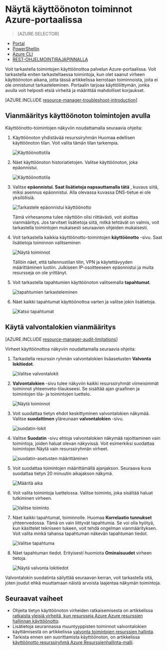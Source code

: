 <properties
   pageTitle="Näytä käyttöönoton toiminnot-portaalissa | Microsoft Azure"
   description="Tässä artikkelissa käsitellään Azure-portaalin käyttäminen Resurssienhallinta käyttöönotosta virheiden korjaaminen vianmäärityksen avulla."
   services="azure-resource-manager,virtual-machines"
   documentationCenter=""
   tags="top-support-issue"
   authors="tfitzmac"
   manager="timlt"
   editor="tysonn"/>

<tags
   ms.service="azure-resource-manager"
   ms.devlang="na"
   ms.topic="article"
   ms.tgt_pltfrm="vm-multiple"
   ms.workload="infrastructure"
   ms.date="06/15/2016"
   ms.author="tomfitz"/>

# <a name="view-deployment-operations-with-azure-portal"></a>Näytä käyttöönoton toiminnot Azure-portaalissa

> [AZURE.SELECTOR]
- [Portal](resource-manager-troubleshoot-deployments-portal.md)
- [PowerShellin](resource-manager-troubleshoot-deployments-powershell.md)
- [Azure CLI](resource-manager-troubleshoot-deployments-cli.md)
- [REST-OHJELMOINTIRAJAPINNALLA](resource-manager-troubleshoot-deployments-rest.md)

Voit tarkastella toimintojen käyttöönottoa palvelun Azure-portaalissa. Voit tarkastella eniten tarkasteltaessa toimintoja, kun olet saanut virheen käyttöönoton aikana, jotta tässä artikkelissa kerrotaan toiminnoista, joita ei ole onnistunut tarkasteleminen. Portaalin tarjoaa käyttöliittymän, jonka avulla voit helposti etsiä virheitä ja määrittää mahdolliset korjaukset.

[AZURE.INCLUDE [resource-manager-troubleshoot-introduction](../includes/resource-manager-troubleshoot-introduction.md)]

## <a name="use-deployment-operations-to-troubleshoot"></a>Vianmääritys käyttöönoton toimintojen avulla

Käyttöönotto-toimintojen näkyviin noudattamalla seuraavia ohjeita:

1. Käyttöönoton yhdistävää resurssiryhmän Huomaa edellisen käyttöönoton tilan. Voit valita tämän tilan tarkempia.

    ![Käyttöönottotila](./media/resource-manager-troubleshoot-deployments-portal/deployment-status.png)

2. Näet käyttöönoton historiatietojen. Valitse käyttöönoton, joka epäonnistui.

    ![Käyttöönottotila](./media/resource-manager-troubleshoot-deployments-portal/select-deployment.png)

3. Valitse **epäonnistui. Saat lisätietoja napsauttamalla tätä** , kuvaus siitä, miksi asennus epäonnistui. Alla olevassa kuvassa DNS-tietue ei ole yksilöllisiä.  

    ![Tarkastele epäonnistui käyttöönotto](./media/resource-manager-troubleshoot-deployments-portal/view-error.png)

    Tämä virhesanoma tulee näyttöön olisi riittävästi, voit aloittaa vianmääritys. Jos tarvitset lisätietoja siitä, mitkä tehtävät on valmis, voit tarkastella toimintojen mukaisesti seuraavien ohjeiden mukaisesti.

4. Voit tarkastella kaikkia käyttöönotto-toimintojen **käyttöönotto** -sivu. Saat lisätietoja toiminnon valitseminen

    ![Näytä toiminnot](./media/resource-manager-troubleshoot-deployments-portal/view-operations.png)

    Tällöin näet, että tallennustilan tilin, VPN ja käytettävyyden määrittäminen luotiin. Julkiseen IP-osoitteeseen epäonnistui ja muita resursseja on ole yrittänyt.

5. Voit tarkastella tapahtumien käyttöönoton valitsemalla **tapahtumat**.

    ![tapahtumien tarkasteleminen](./media/resource-manager-troubleshoot-deployments-portal/view-events.png)

6. Näet kaikki tapahtumat käyttöönottoa varten ja valitse jokin lisätietoja.

    ![Katso tapahtumat](./media/resource-manager-troubleshoot-deployments-portal/see-all-events.png)

## <a name="use-audit-logs-to-troubleshoot"></a>Käytä valvontalokien vianmääritys

[AZURE.INCLUDE [resource-manager-audit-limitations](../includes/resource-manager-audit-limitations.md)]

Virheet käyttöönottoa näkyviin noudattamalla seuraavia ohjeita:

1. Tarkastella resurssin ryhmän valvontalokien lisäasetusten **Valvonta lokitiedot**.

    ![Valitse valvontalokit](./media/resource-manager-troubleshoot-deployments-portal/select-audit-logs.png)

2. **Valvontalokien** -sivu tulee näkyviin kaikki resurssiryhmät viimeisimmät toiminnot yhteenveto-tilaukseesi. Se sisältää ajan graafinen ja toimintojen tila- ja toimintojen luettelo.

    ![Näytä toiminnot](./media/resource-manager-troubleshoot-deployments-portal/audit-summary.png)

3. Voit suodattaa tietyn ehdot keskittyminen valvontalokien näkymää. Valitse **suodattimen** yläreunaan **valvontalokien** -sivu.

    ![suodatin-lokit](./media/resource-manager-troubleshoot-deployments-portal/filter-logs.png)

4. Valitse **Suodatin** -sivu ehtoja valvontalokien näkymää rajoittaminen vain toimintoja, joiden haluat olevan näkyvissä. Voit esimerkiksi suodattaa toimintojen Näytä vain resurssiryhmän virheet.

    ![suodatin-asetusten määrittäminen](./media/resource-manager-troubleshoot-deployments-portal/set-filter.png)

5. Voit suodattaa toimintojen määrittämällä ajanjakson. Seuraava kuva suodattaa tietyn 20 minuutin aikajakson näkymä.

    ![Määritä aika](./media/resource-manager-troubleshoot-deployments-portal/select-time.png)

6. Voit valita toimintoja luettelossa. Valitse toiminto, joka sisältää haluat tutkiminen virheen.

    ![Valitse toiminto](./media/resource-manager-troubleshoot-deployments-portal/select-operation.png)
  
7. Näet kaikki tapahtumat, toiminnolle. Huomaa **Korrelaatio tunnukset** yhteenvedossa. Tämä on vain liittyvät tapahtumia. Se voi olla hyötyä, kun käsittelet tekniseen tukeen, voit tehdä ongelman vianmäärityksen. Voit valita minkä tahansa tapahtuman näkevän tapahtuman tiedot.

    ![Valitse tapahtuma](./media/resource-manager-troubleshoot-deployments-portal/select-event.png)

8. Näet tapahtuman tiedot. Erityisesti huomiota **Ominaisuudet** virheen tietoja.

    ![Näytä valvonta lokitiedot](./media/resource-manager-troubleshoot-deployments-portal/audit-details.png)

Valvontalokin suodatinta säilyttää seuraavan kerran, voit tarkastella sitä, joten joudut ehkä muuttamaan näistä arvoista laajentaa näkymän toimintoja.

## <a name="next-steps"></a>Seuraavat vaiheet

- Ohjeita tietyn käyttöönoton virheiden ratkaisemisesta on artikkelissa [ratkaista yleisiä virheitä, kun resursseja Azure Azure resurssien hallinnan käyttöönotto](resource-manager-common-deployment-errors.md).
- Lisätietoja seurannassa muuntyyppisten toiminnot valvontalokien käyttämisestä on artikkelissa [valvonta toimintojen resurssien hallinta](resource-group-audit.md).
- Tarkista ennen sen suorittamista käyttöönoton, on artikkelissa [käyttöönotto resurssiryhmä Azure Resurssienhallinta-malli](resource-group-template-deploy.md).

